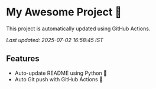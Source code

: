# My Awesome Project 🚀

This project is automatically updated using GitHub Actions.

_Last updated: 2025-07-02 16:58:45 IST_

## Features
- Auto-update README using Python 🐍
- Auto Git push with GitHub Actions 🤖
